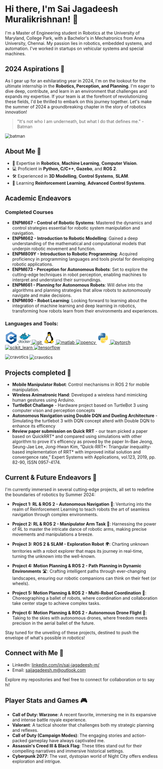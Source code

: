 # Hi there, I'm Sai Jagadeesh Muralikrishnan! 👋

I'm a Master of Engineering student in Robotics at the University of Maryland, College Park, with a Bachelor's in Mechatronics from Anna University, Chennai. My passion lies in robotics, embedded systems, and automation. I've worked in startups on vehicular systems and special machines.

## 2024 Aspirations 🌟

As I gear up for an exhilarating year in 2024, I'm on the lookout for the ultimate internship in the  **Robotics, Perception, and Planning**. I'm eager to dive deep, contribute, and learn in an environment that challenges and expands my expertise. If your team is at the forefront of revolutionizing these fields, I'd be thrilled to embark on this journey together. Let's make the summer of 2024 a groundbreaking chapter in the story of robotics innovation!

> "It's not who I am underneath, but what I do that defines me." - Batman

![batman](https://github.com/cravotics/personal_repo/assets/90138418/c0df7d81-c9e6-421c-9c76-166ba113513c)


## About Me 🙋 

- 🤖 Expertise in **Robotics**, **Machine Learning**, **Computer Vision**.
- 💻 Proficient in **Python, C/C++, Gazebo**, and **ROS 2**.
- 🛠️ Experienced in **3D Modelling**, **Control Systems**, **SLAM**.
- 🌱 Learning **Reinforcement Learning**, **Advanced Control Systems**.

## Academic Endeavors

### Completed Courses 
- **ENPM667 - Control of Robotic Systems**: Mastered the dynamics and control strategies essential for robotic system manipulation and navigation.
- **ENPM662 - Introduction to Robotic Modelling**: Gained a deep understanding of the mathematical and computational models that underpin robotic movement and function.
- **ENPM809Y - Introduction to Robotic Programming**: Acquired proficiency in programming languages and tools pivotal for developing robotic applications.
- **ENPM673 - Perception for Autonomous Robots**: Set to explore the cutting-edge techniques in robot perception, enabling machines to interpret and understand their surroundings.
- **ENPM661 - Planning for Autonomous Robots**: Will delve into the algorithms and planning strategies that allow robots to autonomously navigate and make decisions.
- **ENPM690 - Robot Learning**: Looking forward to learning about the integration of machine learning and deep learning in robotics, transforming how robots learn from their environments and experiences.

<p align="left">
</p>

<h3 align="left">Languages and Tools:</h3>
<p align="left"> <a href="https://www.w3schools.com/cpp/" target="_blank" rel="noreferrer"> <img src="https://raw.githubusercontent.com/devicons/devicon/master/icons/cplusplus/cplusplus-original.svg" alt="cplusplus" width="40" height="40"/> </a> <a href="https://www.docker.com/" target="_blank" rel="noreferrer"> <img src="https://raw.githubusercontent.com/devicons/devicon/master/icons/docker/docker-original-wordmark.svg" alt="docker" width="40" height="40"/> </a> <a href="https://git-scm.com/" target="_blank" rel="noreferrer"> <img src="https://www.vectorlogo.zone/logos/git-scm/git-scm-icon.svg" alt="git" width="40" height="40"/> </a> <a href="https://www.linux.org/" target="_blank" rel="noreferrer"> <img src="https://raw.githubusercontent.com/devicons/devicon/master/icons/linux/linux-original.svg" alt="linux" width="40" height="40"/> </a> <a href="https://www.mathworks.com/" target="_blank" rel="noreferrer"> <img src="https://upload.wikimedia.org/wikipedia/commons/2/21/Matlab_Logo.png" alt="matlab" width="40" height="40"/> </a> <a href="https://opencv.org/" target="_blank" rel="noreferrer"> <img src="https://www.vectorlogo.zone/logos/opencv/opencv-icon.svg" alt="opencv" width="40" height="40"/> </a> <a href="https://www.python.org" target="_blank" rel="noreferrer"> <img src="https://raw.githubusercontent.com/devicons/devicon/master/icons/python/python-original.svg" alt="python" width="40" height="40"/> </a> <a href="https://pytorch.org/" target="_blank" rel="noreferrer"> <img src="https://www.vectorlogo.zone/logos/pytorch/pytorch-icon.svg" alt="pytorch" width="40" height="40"/> </a> <a href="https://scikit-learn.org/" target="_blank" rel="noreferrer"> <img src="https://upload.wikimedia.org/wikipedia/commons/0/05/Scikit_learn_logo_small.svg" alt="scikit_learn" width="40" height="40"/> </a> <a href="https://www.tensorflow.org" target="_blank" rel="noreferrer"> <img src="https://www.vectorlogo.zone/logos/tensorflow/tensorflow-icon.svg" alt="tensorflow" width="40" height="40"/> </a> </p>

<p><img align="left" src="https://github-readme-stats.vercel.app/api/top-langs?username=cravotics&show_icons=true&locale=en&layout=compact" alt="cravotics" /></p>

<p>&nbsp;<img align="center" src="https://github-readme-stats.vercel.app/api?username=cravotics&show_icons=true&locale=en" alt="cravotics" /></p>


## Projects completed 🤖

- **Mobile Manipulator Robot**: Control mechanisms in ROS 2 for mobile manipulation.
- **Wireless Animatronic Hand**: Developed a wireless hand mimicking human gestures using Arduino.
- **TurtleBot Challange** - Hardware project based on TurtleBot 3 using computer vison and perception concepts
- **Autonomous Navigation using Double DQN and Dueling Architecture** - Simulating the turtlebot 3 with DQN concept alterd with Double DQN to enhance its efficency
- **Review paper submission on Quick RRT** - our team picked a paper based on QuickRRT* and compared using simulations with other algorithm to prove it's efficency as proved by the paper In-Bae Jeong, Seung-Jae Lee, Jong-Hwan Kim, ”Quick-RRT*: Triangular inequality-based implementation of RRT* with improved initial solution and convergence rate,” Expert Systems with Applications, vol.123, 2019, pp. 82-90, ISSN 0957-4174.

## Current & Future Endeavors 🚀

I'm currently immersed in several cutting-edge projects, all set to redefine the boundaries of robotics by Summer 2024:

- **Project 1: RL & ROS 2 - Autonomous Navigation** 🧭: Venturing into the realm of Reinforcement Learning to teach robots the art of seamless navigation through complex environments.

- **Project 2: RL & ROS 2 - Manipulator Arm Task** 🤖: Harnessing the power of RL to master the intricate dance of robotic arms, making precise movements and manipulations a breeze.

- **Project 3: ROS 2 & SLAM - Exploration Robot** 🌍: Charting unknown territories with a robot explorer that maps its journey in real-time, turning the unknown into the well-known.

- **Project 4: Motion Planning & ROS 2 - Path Planning in Dynamic Environments** 🛣️: Crafting intelligent paths through ever-changing landscapes, ensuring our robotic companions can think on their feet (or wheels).

- **Project 5: Motion Planning & ROS 2 - Multi-Robot Coordination** 🤝: Choreographing a ballet of robots, where coordination and collaboration take center stage to achieve complex tasks.

- **Project 6: Motion Planning & ROS 2 - Autonomous Drone Flight** 🚁: Taking to the skies with autonomous drones, where freedom meets precision in the aerial ballet of the future.

Stay tuned for the unveiling of these projects, destined to push the envelope of what's possible in robotics!


## Connect with Me  🤝

- LinkedIn: [linkedin.com/in/sai-jagadeesh-m/](https://linkedin.com/in/sai-jagadeesh-m/)
- Email: [saijagadeesh.m@outlook.com](mailto:saijagadeesh.m@outlook.com)

Explore my repositories and feel free to connect for collaboration or to say hi!


## Player Stats and Games  🎮

- **Call of Duty: Warzone**: A recent favorite, immersing me in its expansive and intense battle royale experience.
- **Valorant**: A tactical shooter that challenges both my strategic planning and reflexes.
- **Call of Duty (Campaign Modes)**: The engaging stories and action-packed gameplay have always captivated me.
- **Assassin's Creed III & Black Flag**: These titles stand out for their compelling narratives and immersive historical settings.
- **Cyberpunk 2077**: The vast, dystopian world of Night City offers endless exploration and intrigue.


